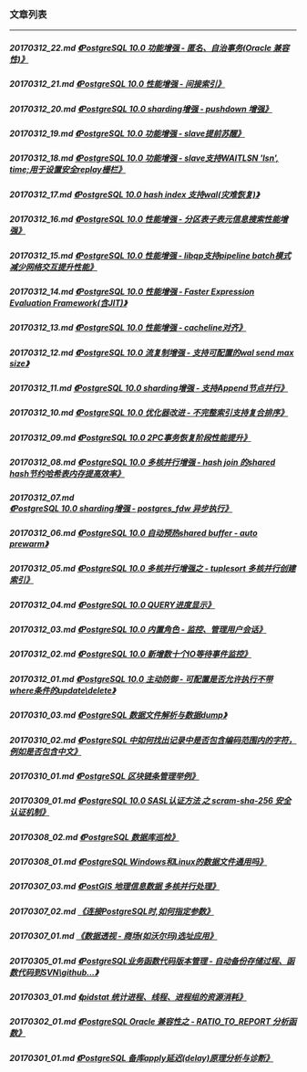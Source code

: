 ### 文章列表  
----  
##### 20170312_22.md   [《PostgreSQL 10.0 功能增强 - 匿名、自治事务(Oracle 兼容性)》](20170312_22.md)  
##### 20170312_21.md   [《PostgreSQL 10.0 性能增强 - 间接索引》](20170312_21.md)  
##### 20170312_20.md   [《PostgreSQL 10.0 sharding增强 - pushdown 增强》](20170312_20.md)  
##### 20170312_19.md   [《PostgreSQL 10.0 功能增强 - slave提前苏醒》](20170312_19.md)  
##### 20170312_18.md   [《PostgreSQL 10.0 功能增强 - slave支持WAITLSN 'lsn', time;用于设置安全replay栅栏》](20170312_18.md)  
##### 20170312_17.md   [《PostgreSQL 10.0 hash index 支持wal(灾难恢复)》](20170312_17.md)  
##### 20170312_16.md   [《PostgreSQL 10.0 性能增强 - 分区表子表元信息搜索性能增强》](20170312_16.md)  
##### 20170312_15.md   [《PostgreSQL 10.0 性能增强 - libqp支持pipeline batch模式减少网络交互提升性能》](20170312_15.md)  
##### 20170312_14.md   [《PostgreSQL 10.0 性能增强 - Faster Expression Evaluation Framework(含JIT)》](20170312_14.md)  
##### 20170312_13.md   [《PostgreSQL 10.0 性能增强 - cacheline对齐》](20170312_13.md)  
##### 20170312_12.md   [《PostgreSQL 10.0 流复制增强 - 支持可配置的wal send max size》](20170312_12.md)  
##### 20170312_11.md   [《PostgreSQL 10.0 sharding增强 - 支持Append节点并行》](20170312_11.md)  
##### 20170312_10.md   [《PostgreSQL 10.0 优化器改进 - 不完整索引支持复合排序》](20170312_10.md)  
##### 20170312_09.md   [《PostgreSQL 10.0 2PC事务恢复阶段性能提升》](20170312_09.md)  
##### 20170312_08.md   [《PostgreSQL 10.0 多核并行增强 - hash join 的shared hash节约哈希表内存提高效率》](20170312_08.md)  
##### 20170312_07.md   [《PostgreSQL 10.0 sharding增强 - postgres_fdw 异步执行》](20170312_07.md)  
##### 20170312_06.md   [《PostgreSQL 10.0 自动预热shared buffer - auto prewarm》](20170312_06.md)  
##### 20170312_05.md   [《PostgreSQL 10.0 多核并行增强之 - tuplesort 多核并行创建索引》](20170312_05.md)  
##### 20170312_04.md   [《PostgreSQL 10.0 QUERY进度显示》](20170312_04.md)  
##### 20170312_03.md   [《PostgreSQL 10.0 内置角色 - 监控、管理用户会话》](20170312_03.md)  
##### 20170312_02.md   [《PostgreSQL 10.0 新增数十个IO等待事件监控》](20170312_02.md)  
##### 20170312_01.md   [《PostgreSQL 10.0 主动防御 - 可配置是否允许执行不带where条件的update\delete》](20170312_01.md)  
##### 20170310_03.md   [《PostgreSQL 数据文件解析与数据dump》](20170310_03.md)  
##### 20170310_02.md   [《PostgreSQL 中如何找出记录中是否包含编码范围内的字符，例如是否包含中文》](20170310_02.md)  
##### 20170310_01.md   [《PostgreSQL 区块链条管理举例》](20170310_01.md)  
##### 20170309_01.md   [《PostgreSQL 10.0 SASL认证方法 之 scram-sha-256 安全认证机制》](20170309_01.md)  
##### 20170308_02.md   [《PostgreSQL 数据库巡检》](20170308_02.md)  
##### 20170308_01.md   [《PostgreSQL Windows和Linux的数据文件通用吗》](20170308_01.md)  
##### 20170307_03.md   [《PostGIS 地理信息数据 多核并行处理》](20170307_03.md)  
##### 20170307_02.md   [《连接PostgreSQL时,如何指定参数》](20170307_02.md)  
##### 20170307_01.md   [《数据透视 - 商场(如沃尔玛)选址应用》](20170307_01.md)  
##### 20170305_01.md   [《PostgreSQL业务函数代码版本管理 - 自动备份存储过程、函数代码到SVN\github\...》](20170305_01.md)  
##### 20170303_01.md   [《pidstat 统计进程、线程、进程组的资源消耗》](20170303_01.md)  
##### 20170302_01.md   [《PostgreSQL Oracle 兼容性之 - RATIO_TO_REPORT 分析函数》](20170302_01.md)  
##### 20170301_01.md   [《PostgreSQL 备库apply延迟(delay)原理分析与诊断》](20170301_01.md)  
